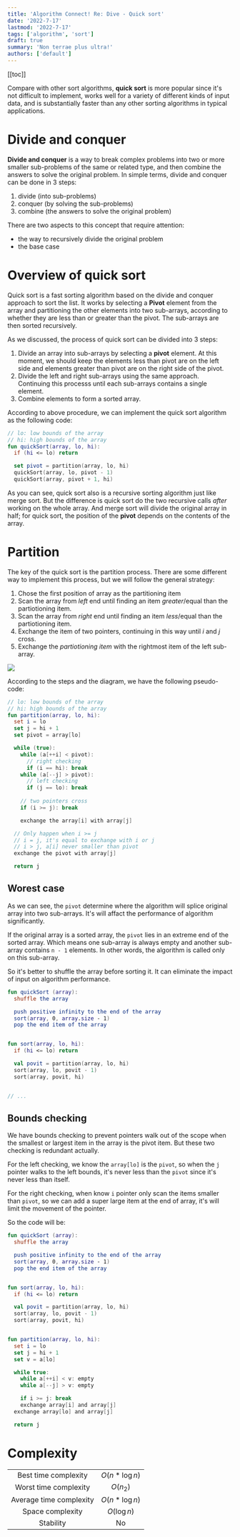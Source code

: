 ```yaml
---
title: 'Algorithm Connect! Re: Dive - Quick sort'
date: '2022-7-17'
lastmod: '2022-7-17'
tags: ['algorithm', 'sort']
draft: true
summary: 'Non terrae plus ultra!'
authors: ['default']
---
```


[[toc]]

Compare with other sort algorithms, __quick sort__ is more popular since it's not difficult to implement, works well for a variety of different kinds of input data, and is substantially faster than any other sorting algorithms in typical applications.

# Divide and conquer

__Divide and conquer__ is a way to break complex problems into two or more smaller sub-problems of the same or related type, and then combine the answers to solve the original problem. In simple terms, divide and conquer can be done in 3 steps:

1. divide (into sub-problems)
2. conquer (by solving the sub-problems)
3. combine (the answers to solve the original problem)

There are two aspects to this concept that require attention:

- the way to recursively divide the original problem
- the base case

# Overview of quick sort

Quick sort is a fast sorting algorithm based on the divide and conquer approach to sort the list. It works by selecting a __Pivot__ element from the array and partitioning the other elements into two sub-arrays, according to whether they are less than or greater than the pivot. The sub-arrays are then sorted recursively.

As we discussed, the process of quick sort can be divided into 3 steps:

1. Divide an array into sub-arrays by selecting a __pivot__ element. At this moment, we should keep the elements less than pivot are on the left side and elements greater than pivot are on the right side of the pivot.
2. Divide the left and right sub-arrays using the same approach. Continuing this processs until each sub-arrays contains a single element.
3. Combine elements to form a sorted array.

According to above procedure, we can implement the quick sort algorithm as the following code:

```kotlin
// lo: low bounds of the array
// hi: high bounds of the array
fun quickSort(array, lo, hi):
  if (hi <= lo) return

  set pivot = partition(array, lo, hi)
  quickSort(array, lo, pivot - 1)
  quickSort(array, pivot + 1, hi)
```

As you can see, quick sort also is a recursive sorting algorithm just like merge sort. But the difference is quick sort do the two recursive calls _after_ working on the whole array. And merge sort will divide the original array in half; for quick sort, the position of the __pivot__ depends on the contents of the array.

# Partition

The key of the quick sort is the partition process. There are some different way to implement this process, but we will follow the general strategy:

1. Chose the first position of array as the partitioning item
2. Scan the array from _left_ end until finding an item _greater_/equal than the partiotioning item.
3. Scan the array from _right_ end until finding an item _less_/equal than the partiotioning item.
4. Exchange the item of two pointers, continuing in this way until _i_ and _j_ cross.
5. Exchange the _partiotioning item_ with the rightmost item of the left sub-array.

![](https://bebopfzj.oss-cn-hangzhou.aliyuncs.com/blog/202207241510917.png)

According to the steps and the diagram, we have the following pseudo-code:

```kotlin
// lo: low bounds of the array
// hi: high bounds of the array
fun partition(array, lo, hi):
  set i = lo
  set j = hi + 1
  set pivot = array[lo]

  while (true):
    while (a[++i] < pivot):
      // right checking
      if (i == hi): break
    while (a[--j] > pivot):
      // left checking
      if (j == lo): break
    
    // two pointers cross
    if (i >= j): break

    exchange the array[i] with array[j]

  // Only happen when i >= j
  // i = j, it's equal to exchange with i or j
  // i > j, a[i] never smaller than pivot
  exchange the pivot with array[j]

  return j
```

## Worest case

As we can see, the `pivot` determine where the algorithm will splice original array into two sub-arrays. It's will affact the performance of algorithm significantly.

If the original array is a sorted array, the `pivot` lies in an extreme end of the sorted array. Which means one sub-array is always empty and another sub-array contains `n - 1` elements. In other words, the algorithm is called only on this sub-array.

So it's better to shuffle the array before sorting it. It can eliminate the impact of input on algorithm performance.

```kotlin
fun quickSort (array):
  shuffle the array

  push positive infinity to the end of the array
  sort(array, 0, array.size - 1)
  pop the end item of the array


fun sort(array, lo, hi):
  if (hi <= lo) return

  val povit = partition(array, lo, hi)
  sort(array, lo, povit - 1)
  sort(array, povit, hi)


// ...
```

## Bounds checking

We have bounds checking to prevent pointers walk out of the scope when the smallest or largest item in the array is the pivot item. But these two checking is redundant actually.

For the left checking, we know the `array[lo]` is the `pivot`, so when the `j` pointer walks to the left bounds, it's never less than the `pivot` since it's never less than itself.

For the right checking, when know `i` pointer only scan the items smaller than `pivot`, so we can add a super large item at the end of array, it's will limit the movement of the pointer.

So the code will be:

```kotlin
fun quickSort (array):
  shuffle the array

  push positive infinity to the end of the array
  sort(array, 0, array.size - 1)
  pop the end item of the array


fun sort(array, lo, hi):
  if (hi <= lo) return

  val povit = partition(array, lo, hi)
  sort(array, lo, povit - 1)
  sort(array, povit, hi)


fun partition(array, lo, hi):
  set i = lo
  set j = hi + 1
  set v = a[lo]

  while true:
    while a[++i] < v: empty
    while a[--j] > v: empty

    if i >= j: break
    exchange array[i] and array[j]
  exchange array[lo] and array[j]

  return j
```

# Complexity

| | |
| :-: | :-: |
| Best time complexity | $O(n*\log{n})$ |
| Worst time complexity | $O(n_2)$ |
| Average time complexity | $O(n*\log{n})$ |
| Space complexity | $O(\log{n})$ |
| Stability | No |

